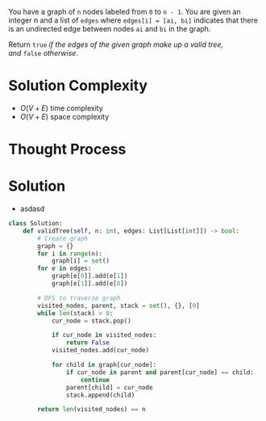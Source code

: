 You have a graph of `n` nodes labeled from `0` to `n - 1`. You are given an integer n and a list of `edges` where `edges[i] = [ai, bi]` indicates that there is an undirected edge between nodes `ai` and `bi` in the graph.

Return `true` _if the edges of the given graph make up a valid tree, and_ `false` _otherwise_.
# Solution Complexity
- $O(V + E)$ time complexity
- $O(V + E)$ space complexity
# Thought Process
# Solution
- asdasd
```Python
class Solution:
	def validTree(self, n: int, edges: List[List[int]]) -> bool:
		# Create graph
		graph = {}
		for i in range(n):
			graph[i] = set()
		for e in edges:
			graph[e[0]].add(e[1])
			graph[e[1]].add(e[0])

		# DFS to traverse graph
		visited_nodes, parent, stack = set(), {}, [0]
		while len(stack) > 0:
			cur_node = stack.pop()

			if cur_node in visited_nodes:
				return False
			visited_nodes.add(cur_node)

			for child in graph[cur_node]:
				if cur_node in parent and parent[cur_node] == child:
					continue
				parent[child] = cur_node
				stack.append(child)

		return len(visited_nodes) == n
```